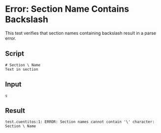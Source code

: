 # Error: Section Name Contains Backslash

This test verifies that section names containing backslash result in a parse error.

## Script
```cuentitos
# Section \ Name
Text in section
```

## Input
```input
s
```

## Result
```result
test.cuentitos:1: ERROR: Section names cannot contain '\' character: Section \ Name
```
